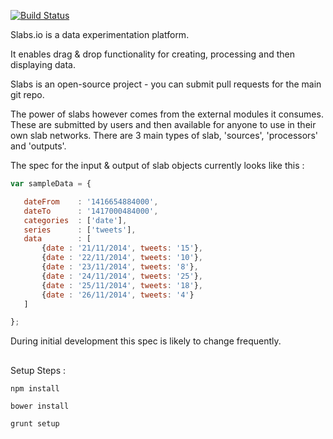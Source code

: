 [![Build Status](https://api.shippable.com/projects/54774d48d46935d5fbbecc12/badge?branchName=master)](https://app.shippable.com/projects/54774d48d46935d5fbbecc12/builds/latest)

Slabs.io is a data experimentation platform. 

It enables drag & drop functionality for creating, processing and then displaying data.

Slabs is an open-source project - you can submit pull requests for the main git repo.

The power of slabs however comes from the external modules it consumes. These are submitted by users and then available for anyone to use in their own slab networks. There are 3 main types of slab, 'sources', 'processors' and 'outputs'.

The spec for the input & output of slab objects currently looks like this :


 ```javascript
var sampleData = {

	dateFrom    : '1416654884000',
	dateTo      : '1417000484000',
	categories  : ['date'],
	series      : ['tweets'],
	data        : [
		{date : '21/11/2014', tweets: '15'},
		{date : '22/11/2014', tweets: '10'},
		{date : '23/11/2014', tweets: '8'},
		{date : '24/11/2014', tweets: '25'},
		{date : '25/11/2014', tweets: '18'},
		{date : '26/11/2014', tweets: '4'}
	]

};
 ```

During initial development this spec is likely to change frequently.

##
Setup Steps :

```
npm install

bower install

grunt setup
```


